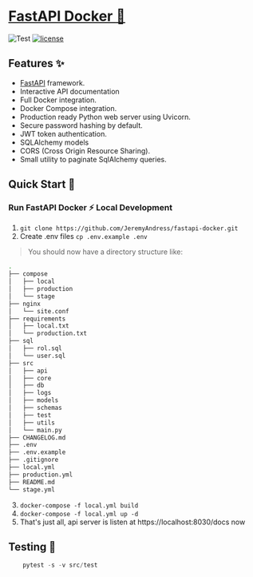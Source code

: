 # [FastAPI Docker :rocket:](https://github.com/JeremyAndress/fastapi-docker)

![Test](https://github.com/JeremyAndress/fastapi-docker/workflows/Test/badge.svg?branch=master) [![license](https://img.shields.io/github/license/peaceiris/actions-gh-pages.svg)](LICENSE) 

## Features :sparkles:
- [FastAPI](https://fastapi.tiangolo.com/) framework.
- Interactive API documentation
- Full Docker integration.
- Docker Compose integration.
- Production ready Python web server using Uvicorn.
- Secure password hashing by default.
- JWT token authentication.
- SQLAlchemy models
- CORS (Cross Origin Resource Sharing).
- Small utility to paginate SqlAlchemy queries.

## Quick Start :seedling:

### Run FastAPI Docker :zap:  Local Development

1. `git clone https://github.com/JeremyAndress/fastapi-docker.git`
2. Create .env files `cp .env.example .env`

> You should now have a directory structure like:

``` sh
.
├── compose
│   ├── local
│   ├── production
│   └── stage
├── nginx
│   └── site.conf
├── requirements
│   ├── local.txt
│   └── production.txt
├── sql
│   ├── rol.sql
│   └── user.sql
├── src
│   ├── api
│   ├── core
│   ├── db
│   ├── logs
│   ├── models
│   ├── schemas
│   ├── test
│   ├── utils
│   └── main.py
├── CHANGELOG.md
├── .env
├── .env.example
├── .gitignore
├── local.yml
├── production.yml
├── README.md
└── stage.yml
```
3. `docker-compose -f local.yml build`
4. `docker-compose -f local.yml up -d`
5. That's just all, api server is listen at https://localhost:8030/docs now
## Testing  :rotating_light:

```python
    pytest -s -v src/test
```
